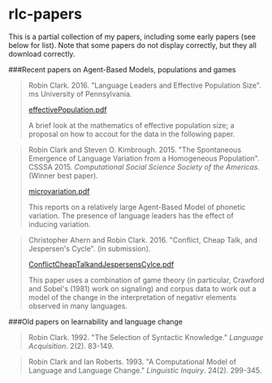 # rlc-papers
This is a partial collection of my papers, including some early papers (see below for list).  Note that some papers do not display correctly, but they all download correctly.

###Recent papers on Agent-Based Models, populations and games

>Robin Clark. 2016. "Language Leaders and Effective Population Size". ms University of Pennsylvania.
>
>[effectivePopulation.pdf](https://github.com/robinlclark/rlc-papers/blob/master/effectivePopulation.pdf)
>
>A brief look at the mathematics of effective population size; a proposal on how to accout for the data in the following paper.

>Robin Clark and Steven O. Kimbrough. 2015. "The Spontaneous Emergence of Language Variation from a Homogeneous Population". CSSSA 2015. <i>Computational Social Science Society of the Americas</i>. (Winner best paper). 
>
>[microvariation.pdf](https://github.com/robinlclark/rlc-papers/blob/master/microvariation.pdf)
>
>This reports on a relatively large Agent-Based Model of phonetic variation.  The presence of language leaders has the effect of inducing variation.

>Christopher Ahern and Robin Clark. 2016. "Conflict, Cheap Talk, and Jespersen's Cycle". (in submission).
>
>[ConflictCheapTalkandJespersensCylce.pdf](https://github.com/robinlclark/rlc-papers/blob/master/ConflictCheapTalkandJespersensCycle.pdf)
>
>This paper uses a combination of game theory (in particular, Crawford and Sobel's (1981) work on signaling) and corpus data to work out a model of the change in the interpretation of negativr elements observed in many languages.

###Old papers on learnability and language change

>Robin Clark. 1992. "The Selection of Syntactic Knowledge." <i>Language Acquisition</i>. 2(2). 83-149.
  
>Robin Clark and Ian Roberts. 1993. "A Computational Model of Language and Language Change." <i>Linguistic Inquiry</i>. 24(2). 299-345.
  
  
